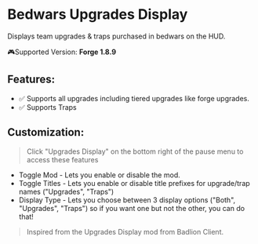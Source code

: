 # Bedwars Upgrades Display
Displays team upgrades & traps purchased in bedwars on the HUD.

🎮Supported Version: **Forge 1.8.9**

## Features:
- ✅ Supports all upgrades including tiered upgrades like forge upgrades. 
- ✅ Supports Traps

## Customization: 
> Click "Upgrades Display" on the bottom right of the pause menu to access these features
> 
- Toggle Mod - Lets you enable or disable the mod.
- Toggle Titles - Lets you enable or disable title prefixes for upgrade/trap names ("Upgrades", "Traps")
- Display Type - Lets you choose between 3 display options ("Both", "Upgrades", "Traps") so if you want one but not the other, you can do that!

> Inspired from the Upgrades Display mod from Badlion Client.

